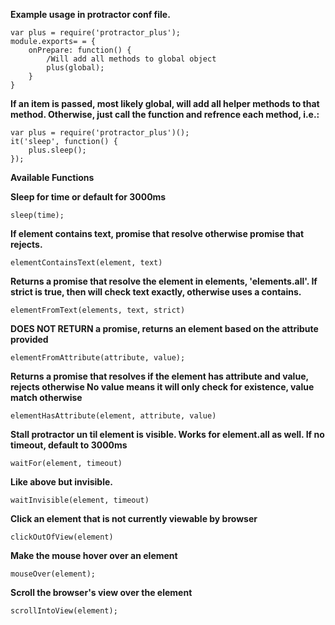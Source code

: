 **Example usage in protractor conf file.**

	var plus = require('protractor_plus');
	module.exports= = {
		onPrepare: function() {
			/Will add all methods to global object
			plus(global);
		}
	}

**If an item is passed, most likely global, will add all helper methods to that method. Otherwise, just call the function and refrence each method, i.e.:**

	var plus = require('protractor_plus')();
	it('sleep', function() {
		plus.sleep();
	});


**Available Functions**

**Sleep for time or default for 3000ms**

	sleep(time);

**If element contains text, promise that resolve otherwise promise that rejects.**

	elementContainsText(element, text)

 **Returns a promise that resolve the element in elements, 'elements.all'. If strict is true, then will check text exactly, otherwise uses a contains.**

	elementFromText(elements, text, strict)

**DOES NOT RETURN a promise, returns an element based on the attribute provided**

	elementFromAttribute(attribute, value);

**Returns a promise that resolves if the element has attribute and value, rejects otherwise No value means it will only check for existence, value match otherwise**

	elementHasAttribute(element, attribute, value)

 **Stall protractor un til element is visible. Works for element.all as well. If no timeout, default to 3000ms**

	waitFor(element, timeout)

**Like above but invisible.**

	waitInvisible(element, timeout)


**Click an element that is not currently viewable by browser**

	clickOutOfView(element)

**Make the mouse hover over an element**

	mouseOver(element);

**Scroll the browser's view over the element**

	scrollIntoView(element);
